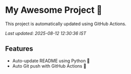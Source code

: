 # My Awesome Project 🚀

This project is automatically updated using GitHub Actions.

_Last updated: 2025-08-12 12:30:36 IST_

## Features
- Auto-update README using Python 🐍
- Auto Git push with GitHub Actions 🤖
